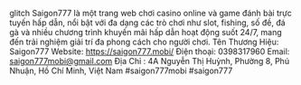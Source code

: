 glitch
Saigon777 là một trang web chơi casino online và game đánh bài trực tuyến hấp dẫn, nổi bật với đa dạng các trò chơi như slot, fishing, số đề, đá gà và nhiều chương trình khuyến mãi hấp dẫn hoạt động suốt 24/7, mang đến trải nghiệm giải trí đa phong cách cho người chơi.
Tên Thương Hiệu:  Saigon777
Website: https://saigon777.mobi/
Điện thoại: 0398317960
Email: saigon777mobi@gmail.com
Địa Chỉ : 4A Nguyễn Thị Huỳnh, Phường 8, Phú Nhuận, Hồ Chí Minh, Việt Nam
#saigon777mobi #saigon777

